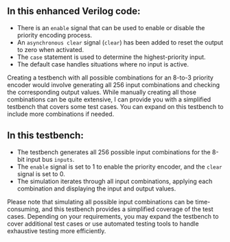 ## In this enhanced Verilog code:

- There is an `enable` signal that can be used to enable or disable the priority encoding process.
- An `asynchronous clear` signal (`clear`) has been added to reset the output to zero when activated.
- The `case` statement is used to determine the highest-priority input.
- The default case handles situations where no input is active.

Creating a testbench with all possible combinations for an 8-to-3 priority encoder would involve generating all 256 input combinations and checking the corresponding output values. While manually creating all those combinations can be quite extensive, I can provide you with a simplified testbench that covers some test cases. You can expand on this testbench to include more combinations if needed.

## In this testbench:

- The testbench generates all 256 possible input combinations for the 8-bit input bus `inputs`.
- The `enable` signal is set to 1 to enable the priority encoder, and the `clear` signal is set to 0.
- The simulation iterates through all input combinations, applying each combination and displaying the input and output values.

Please note that simulating all possible input combinations can be time-consuming, and this testbench provides a simplified coverage of the test cases. Depending on your requirements, you may expand the testbench to cover additional test cases or use automated testing tools to handle exhaustive testing more efficiently.
